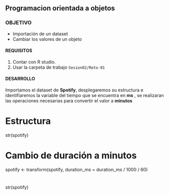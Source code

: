 
## Programacion orientada a objetos  

### OBJETIVO
- Importación de un dataset
- Cambiar los valores de un objeto

#### REQUISITOS
1. Contar con R studio.
1. Usar la carpeta de trabajo `Sesion02/Reto-01`

#### DESARROLLO
Importamos el dataset de **Spotify**, desplegaremos su estructura e identifiaremos la variable del tiempo que se encuentra en **ms** , se realizaran las operaciones necesarias para convertir el valor a **minutos**

# Estructura
str(spotify)

# Cambio de duración a minutos
spotify <- transform(spotify, duration_ms = duration_ms / 1000 / 60)

# 
str(spotify)


